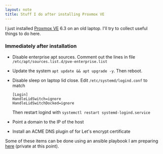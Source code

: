 ```yaml
---
layout: note
title: Stuff I do after installing Proxmox VE
---
```


I just installed [Proxmox VE](https://www.proxmox.com/en/proxmox-ve) 6.3 on an old laptop. I'll try to collect useful things to do here.

### Immediately after installation

- Disable enterprise apt sources. Comment out the lines in file `/etc/apt/sources.list.d/pve-enterprise.list`
- Update the system `apt update && apt upgrade -y`. Then reboot.
- Disable sleep on laptop lid close. Edit `/etc/systemd/logind.conf` to match

      [Login]
      HandleLidSwitch=ignore
      HandleLidSwitchDocked=ignore

  Then restart logind with `systemctl restart systemd-logind.service`
- Point a domain to the IP of the host
- Install an ACME DNS plugin of for Let's encrypt certificate


Some of these items can be done using an ansible playbook I am preparing [here](https://codeberg.org/gerald/proxmox-config) (private at this point).
